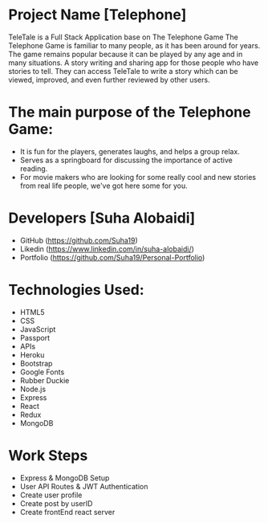 # Project Name [Telephone]

TeleTale is a Full Stack Application base on The Telephone Game The Telephone Game is familiar to many people, as it has been around for years. The game remains popular because it can be played by any age and in many situations.
A story writing and sharing app for those people who have stories to tell. They can access TeleTale to write a story which can be viewed, improved, and even further reviewed by other users.

# The main purpose of the Telephone Game:

- It is fun for the players, generates laughs, and helps a group relax.
- Serves as a springboard for discussing the importance of active reading.
- For movie makers who are looking for some really cool and new stories from real life people, we've got here some for you.

# Developers [Suha Alobaidi]

- GitHub (https://github.com/Suha19)
- Likedin (https://www.linkedin.com/in/suha-alobaidi/)
- Portfolio (https://github.com/Suha19/Personal-Portfolio)

# Technologies Used:

- HTML5
- CSS
- JavaScript
- Passport
- APIs
- Heroku
- Bootstrap
- Google Fonts
- Rubber Duckie
- Node.js
- Express
- React
- Redux
- MongoDB

# Work Steps

- Express & MongoDB Setup
- User API Routes & JWT Authentication
- Create user profile
- Create post by userID
- Create frontEnd react server
